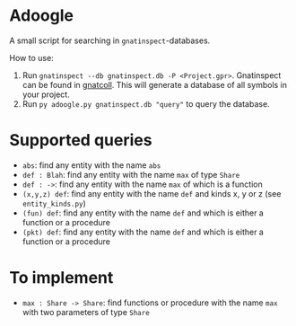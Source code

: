 Adoogle
=======

A small script for searching in ``gnatinspect``-databases.

How to use:

 1. Run ``gnatinspect --db gnatinspect.db -P
     <Project.gpr>``. Gnatinspect can be found in
     [gnatcoll](https://docs.adacore.com/gnatcoll-docs/). This will
     generate a database of all symbols in your project.
 2. Run ``py adoogle.py gnatinspect.db "query"`` to query the
    database.

Supported queries
===============

* ``abs``: find any entity with the name ``abs``
* ``def : Blah``: find any entity with the name ``max`` of type ``Share``
* ``def : ->``: find any entity with the name ``max`` of which is a function
* ``(x,y,z) def``: find any entity with the name ``def`` and kinds x, y
or z (see ``entity_kinds.py``)
* ``(fun) def``: find any entity with the name ``def`` and which is
either a function or a procedure
* ``(pkt) def``: find any entity with the name ``def`` and which is either
a function or a procedure

To implement
============

 * ``max : Share -> Share``: find functions or procedure with the name ``max`` with two parameters of type ``Share``

